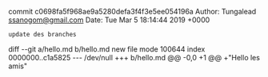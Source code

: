 commit c0698fa5f968ae9a5280defa3f4f3e5ee054196a
Author: Tungalead <ssanogom@gmail.com>
Date:   Tue Mar 5 18:14:44 2019 +0000

    update des branches

diff --git a/hello.md b/hello.md
new file mode 100644
index 0000000..c1a5825
--- /dev/null
+++ b/hello.md
@@ -0,0 +1 @@
+"Hello les amis" 
